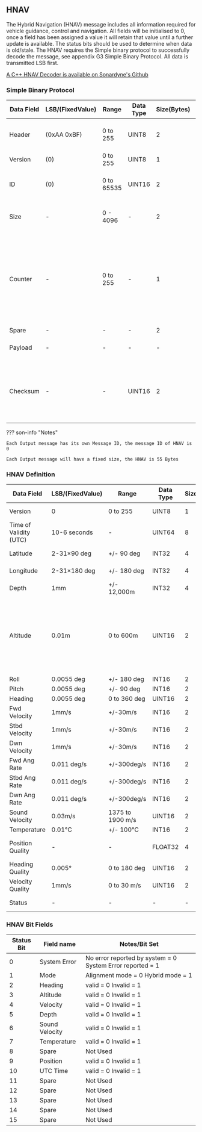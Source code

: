 ## HNAV
The Hybrid Navigation (HNAV) message includes all information required for vehicle guidance, control and navigation.
All fields will be initialised to 0, once a field has been assigned a value it will retain that value until a further update is available. The status bits should be used to determine when data is old/stale.
The HNAV requires the Simple binary protocol to successfully decode the message, see appendix G3 Simple Binary Protocol. 
All data is transmitted LSB first.
 
[A C++ HNAV Decoder is available on Sonardyne's Github](https://github.com/Sonardyne/sprint-nav-mini-hnav)

### Simple Binary Protocol

|Data Field|LSB/(FixedValue)|Range|Data Type|Size(Bytes)|Notes|
|---|---|---|---|---|---|
| Header | (0xAA 0xBF) | 0 to 255 | UINT8 | 2 | Header to denote the start of the packet |
| Version | (0) | 0 to 255 | UINT8 | 1 | Version of protocol |
| ID | (0) | 0 to 65535 | UINT16 | 2 | Message ID (HNAV = 0) see Note 1 |
| Size | \- | 0 - 4096 | \- | 2 | Size of data field in bytes, see note 2 |
| Counter | \- | 0 to 255 | \- | 1 | Counter per message, increments before rolling over to 0. Allows detection of out of order receipt. |
| Spare | \- | \- | \- | 2 | Not Used |
| Payload | \- | \- | \- | \- | Message data (e.g. HNAV) |
| Checksum | \- | \- | UINT16 | 2 | CRC-CCITT: 0x1021. Covers all bytes before and including data bytes. 

??? son-info "Notes"

    Each Output message has its own Message ID, the message ID of HNAV is 0

    Each Output message will have a fixed size, the HNAV is 55 Bytes


### HNAV Definition

|Data Field|LSB/(FixedValue)|Range|Data Type|Size(Bytes)|Notes|
|---|---|---|---|---|---|
| Version | 0 | 0 to 255 | UINT8 | 1 | Version of message |
| Time of Validity (UTC) | 10\-6 seconds | \- | UINT64 | 8 |  |
| Latitude | 2-31×90 deg | +/- 90 deg | INT32 | 4 | Not populated in Guidance |
| Longitude | 2-31×180 deg | +/- 180 deg | INT32 | 4 | Not populated in Guidance |
| Depth | 1mm | +/- 12,000m | INT32 | 4 | Depth at vehicle CRP |
| Altitude | 0.01m | 0 to 600m | UINT16 | 2 | Altitude is referenced from SPRINT-Nav Mini’s measurement point to the seabed (not compensated for CRP measurements). |
| Roll | 0.0055 deg | +/- 180 deg | INT16 | 2 |  |
| Pitch | 0.0055 deg | +/- 90 deg | INT16 | 2 |  |
| Heading | 0.0055 deg | 0 to 360 deg | UINT16 | 2 |  |
| Fwd Velocity | 1mm/s | +/-30m/s | INT16 | 2 |  |
| Stbd Velocity | 1mm/s | +/-30m/s | INT16 | 2 |  |
| Dwn Velocity | 1mm/s | +/-30m/s | INT16 | 2 |  |
| Fwd Ang Rate | 0.011 deg/s | +/-300deg/s | INT16 | 2 |  |
| Stbd Ang Rate | 0.011 deg/s | +/-300deg/s | INT16 | 2 |  |
| Dwn Ang Rate | 0.011 deg/s | +/-300deg/s | INT16 | 2 |  |
| Sound Velocity | 0.03m/s | 1375 to 1900 m/s | UINT16 | 2 |  |
| Temperature | 0.01°C | +/- 100°C | INT16 | 2 |  |
| Position Quality | \- | \- | FLOAT32 | 4 | Not populated in Guidance 2D Quality (CEP50) |
| Heading Quality | 0.005° | 0 to 180 deg | UINT16 | 2 |  |
| Velocity Quality | 1mm/s | 0 to 30 m/s | UINT16 | 2  | 2D Quality       |
| Status           | \-    | \-          | \-     | \- | See Status table |

### HNAV Bit Fields

|Status Bit|Field name|Notes/Bit Set|
|---|---|---|
| 0 | System Error | No error reported by system = 0 System Error reported = 1 |
| 1 | Mode | Alignment mode = 0 Hybrid mode = 1 |
| 2 | Heading | valid = 0 Invalid = 1 |
| 3 | Altitude | valid = 0 Invalid = 1 |
| 4 | Velocity | valid = 0 Invalid = 1 |
| 5 | Depth | valid = 0 Invalid = 1 |
| 6 | Sound Velocity | valid = 0 Invalid = 1 |
| 7 | Temperature | valid = 0 Invalid = 1 |
| 8 | Spare | Not Used |
| 9 | Position | valid = 0 Invalid = 1 |
| 10 | UTC Time | valid = 0 Invalid = 1 |
| 11 | Spare | Not Used |
| 12 | Spare | Not Used |
| 13 | Spare | Not Used |
| 14 | Spare | Not Used |
| 15 | Spare | Not Used |
